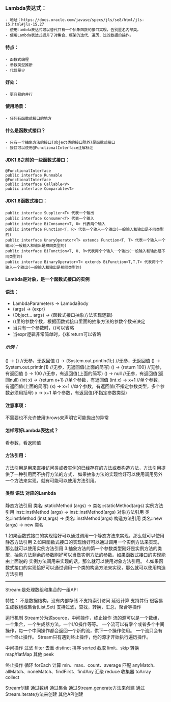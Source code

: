 ### Lambda表达式：
	- 地址：https://docs.oracle.com/javase/specs/jls/se8/html/jls-15.html#jls-15.27
	- 使用Lambda表达式可以替代只有一个抽象函数的接口实现，告别匿名内部类。
	- 使用Lambda表达式提升了对集合、框架的迭代、遍历、过滤数据的操作。
	
#### 特点：
	- 函数式编程
	- 参数类型推断
	- 代码量少
	
#### 好处：
	- 更容易的并行
	
#### 使用场景：
	- 任何有函数式接口的地方
	
#### 什么是函数式接口？
	- 只有一个抽象方法的接口(Object类的接口除外)是函数式接口
	- 接口可以使用@FunctionalInterface注解标注
	
#### JDK1.8之前的一些函数式接口：
	@FunctionalInterface
	public interface Runnable
	@FunctionalInterface
	public interface Callable<V>
	public interface Comparable<T> 
	
#### JDK1.8函数式接口：
	public interface Supplier<T> 代表一个输出
	public interface Consumer<T> 代表一个输入
	public interface BiConsumer<T, U> 代表两个输入
	public interface Function<T, R> 代表一个输入一个输出(一般输入和输出是不同类型的)
	public interface UnaryOperator<T> extends Function<T, T> 代表一个输入一个输出(一般输入和输出是相同类型的)
	public interface BiFunction<T, U, R>代表两个个输入一个输出(一般输入和输出是不同类型的)
	public interface BinaryOperator<T> extends BiFunction<T,T,T> 代表两个个输入一个输出(一般输入和输出是相同类型的)
	
#### Lambda是对象，是一个函数式接口的实例

#### 语法：
- LambdaParameters -> LambdaBody
- (args) -> {expr}
- (Object... args) -> {函数式接口抽象方法实现逻辑}
- ()里的参数个数，根据函数式接口里面的抽象方法的参数个数来决定
- 当只有一个参数时，()可以省略
- 当expr逻辑非常简单时，{}和return可以省略
##### 示例：
() -> {} //无参，无返回值
() -> {System.out.println(1);} //无参，无返回值
() -> System.out.println(1) //无参，无返回值(上面的简写)
() -> {return 100} //无参，有返回值
() -> 100 //无参，有返回值(上面的简写)
() -> null //无参，有返回值(返回null)
(int x) -> {return x+1} //单个参数，有返回值
(int x) -> x+1 //单个参数，有返回值(上面的简写)
(x) -> x+1 //单个参数，有返回值(不指定参数类型，多个参数必须用括号)
x -> x+1 单个参数，有返回值(不指定参数类型)

#### 注意事项：
不需要也不允许使用throws来声明它可能抛出的异常

#### 怎样写好Lambda表达式？
看参数，看返回值

#### 方法引用：
方法引用是用来直接访问类或者实例的已经存在的方法或者构造方法，方法引用提供了一种引用而不执行方法的方式，
如果抽象方法的实现恰好可以使用调用另外一个方法来实现，就有可能可以使用方法引用。

#### 类型                         语法                                       对应的Lambda
静态方法引用     类名::staticMethod      (args) -> 类名::staticMethod(args)
实例方法引用     inst::instMethod        (args) -> inst::instMethod(args)
对象方法引用     类名::instMethod        (inst,args) -> 类名::instMethod(args)
构造方法引用     类名::new               (args) -> new 类名

1.如果函数式接口的实现恰好可以通过调用一个静态方法来实现，那么就可以使用静态方法引用
2.如果函数式接口的实现恰好可以通过调用一个实例方法来实现，那么就可以使用实例方法引用
3.抽象方法的第一个参数类型刚好是实例方法的类型，抽象方法剩余的参数刚好可以当做实例方法的参数。如果函数式接口的实现能由上面说的
实例方法调用来实现的话，那么就可以使用对象方法引用。
4.如果函数式接口的实现恰好可以通过调用一个类的构造方法来实现，那么就可以使用构造方法引用

--------------------------------------------------------------------------------------------------------------------

Stream:是处理数组和集合的一组API

特性：
	不是数据结构，没有内部存储
	不支持索引访问
	延迟计算
	支持并行
	很容易生成数组或集合(List,Set)
	支持过滤，查找，转换，汇总，聚合等操作

运行机制
	Stream分为源source，中间操作，终止操作
	流的源可以是一个数组，一个集合，一个生成器方法，一个I/O操作等等。
	一个流可以有零个或者多个中间操作，每一个中间操作都会返回一个新的流，供下一个操作使用。
	一个流只会有一个终止操作。
	Stream只有遇到终止操作，他的源才开始执行遍历操作。
	
中间操作
	过滤 filter
	去重 distinct
	排序 sorted
	截取 limit、skip
	转换 map/flatMap
	其他 peek
	
终止操作
	循环 forEach
	计算 min、max、count、average
	匹配 anyMatch、allMatch、noneMatch、findFirst、findAny
	汇聚 reduce
	收集器 toArray collect
	
Stream创建
	通过数组
	通过集合
	通过Stream.generate方法来创建
	通过Stream.iterate方法来创建
	其他API创建
